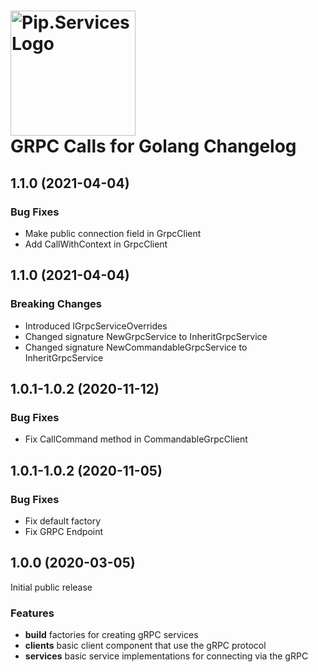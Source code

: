 # <img src="https://uploads-ssl.webflow.com/5ea5d3315186cf5ec60c3ee4/5edf1c94ce4c859f2b188094_logo.svg" alt="Pip.Services Logo" width="200"> <br/> GRPC Calls for Golang Changelog

## <a name="1.1.0"></a> 1.1.0 (2021-04-04) 
### Bug Fixes
* Make public connection field in GrpcClient
* Add CallWithContext in GrpcClient 

## <a name="1.1.0"></a> 1.1.0 (2021-04-04) 

### Breaking Changes
* Introduced IGrpcServiceOverrides
* Changed signature NewGrpcService to InheritGrpcService
* Changed signature NewCommandableGrpcService to InheritGrpcService

## <a name="1.0.1-1.0.2"></a> 1.0.1-1.0.2 (2020-11-12) 

### Bug Fixes
* Fix CallCommand method in CommandableGrpcClient


## <a name="1.0.1-1.0.2"></a> 1.0.1-1.0.2 (2020-11-05) 

### Bug Fixes
* Fix default factory
* Fix GRPC Endpoint


## <a name="1.0.0"></a> 1.0.0 (2020-03-05) 

Initial public release

### Features
* **build** factories for creating gRPC services
* **clients**  basic client component that use the gRPC protocol
* **services** basic service implementations for connecting via the gRPC

